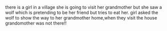 there is a girl in a village she is going to visit her grandmother but she saw a wolf which is pretending to be her friend but tries to eat her.
girl asked the wolf to show the way to her grandmother home,when they visit the house grandomother was not there!!
